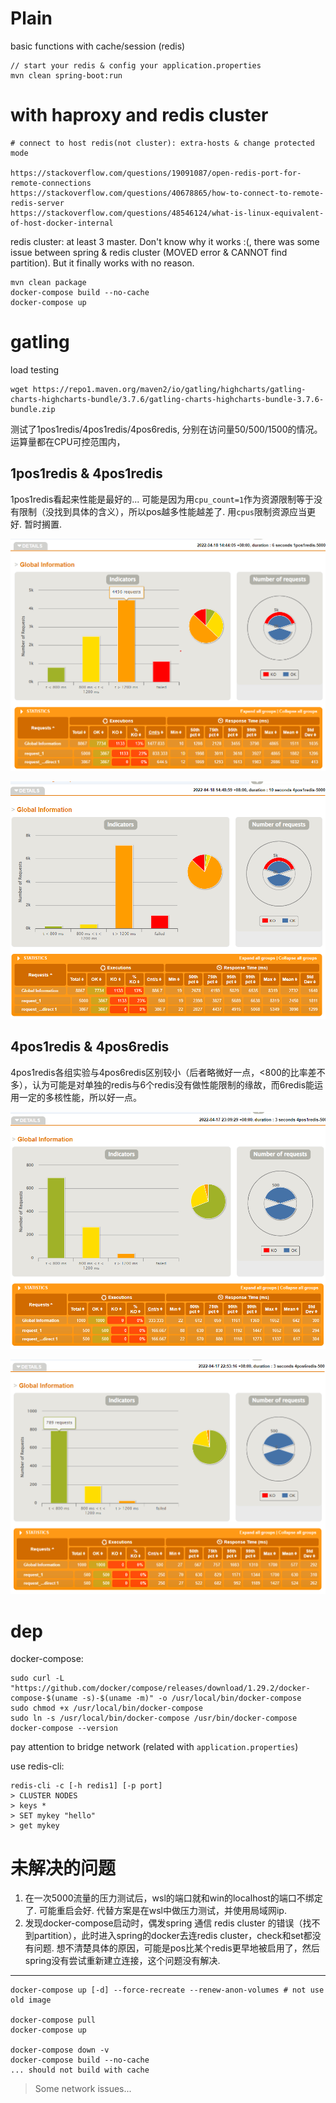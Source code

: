 # Plain

basic functions with cache/session (redis)

```
// start your redis & config your application.properties 
mvn clean spring-boot:run
```

# with haproxy and redis cluster

```
# connect to host redis(not cluster): extra-hosts & change protected mode

https://stackoverflow.com/questions/19091087/open-redis-port-for-remote-connections
https://stackoverflow.com/questions/40678865/how-to-connect-to-remote-redis-server
https://stackoverflow.com/questions/48546124/what-is-linux-equivalent-of-host-docker-internal
```

redis cluster: at least 3 master. Don't know why it works :(, there was some issue between spring & redis cluster (MOVED error & CANNOT find partition). But it finally works with no reason.

```
mvn clean package
docker-compose build --no-cache
docker-compose up
```

# gatling

load testing

```
wget https://repo1.maven.org/maven2/io/gatling/highcharts/gatling-charts-highcharts-bundle/3.7.6/gatling-charts-highcharts-bundle-3.7.6-bundle.zip
```

测试了1pos1redis/4pos1redis/4pos6redis, 分别在访问量50/500/1500的情况。运算量都在CPU可控范围内，

## 1pos1redis & 4pos1redis

1pos1redis看起来性能是最好的... 可能是因为用`cpu_count=1`作为资源限制等于没有限制（没找到具体的含义），所以pos越多性能越差了. 用`cpus`限制资源应当更好. 暂时搁置.

![](images/1pos1redis-5000.png)

![](images/4pos1redis-5000.png)

## 4pos1redis & 4pos6redis

4pos1redis各组实验与4pos6redis区别较小（后者略微好一点，<800的比率差不多），认为可能是对单独的redis与6个redis没有做性能限制的缘故，而6redis能运用一定的多核性能，所以好一点。

![](images/4pos1redis-500.png)

![](images/4pos6redis-500.png)


# dep

docker-compose:

```
sudo curl -L "https://github.com/docker/compose/releases/download/1.29.2/docker-compose-$(uname -s)-$(uname -m)" -o /usr/local/bin/docker-compose
sudo chmod +x /usr/local/bin/docker-compose
sudo ln -s /usr/local/bin/docker-compose /usr/bin/docker-compose
docker-compose --version
```

pay attention to bridge network (related with `application.properties`)

use redis-cli:

```
redis-cli -c [-h redis1] [-p port]
> CLUSTER NODES
> keys *
> SET mykey "hello"
> get mykey
```

# 未解决的问题

1. 在一次5000流量的压力测试后，wsl的端口就和win的localhost的端口不绑定了. 可能重启会好. 代替方案是在wsl中做压力测试，并使用局域网ip.
2. 发现docker-compose启动时，偶发spring 通信 redis cluster 的错误（找不到partition），此时进入spring的docker去连redis cluster，check和set都没有问题. 想不清楚具体的原因，可能是pos比某个redis更早地被启用了，然后spring没有尝试重新建立连接，这个问题没有解决.

***


```
docker-compose up [-d] --force-recreate --renew-anon-volumes # not use old image

docker-compose pull
docker-compose up

docker-compose down -v
docker-compose build --no-cache
... should not build with cache
```

> Some network issues...

